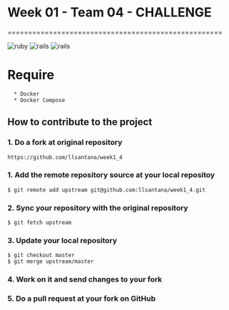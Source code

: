 # Week 01 - Team 04 - CHALLENGE
====================================================

![ruby](https://img.shields.io/badge/Ruby-2.4-2-red.svg)
![rails](https://img.shields.io/badge/Rails-5.1.4-red.svg)
![rails](https://img.shields.io/docker/automated/jrottenberg/ffmpeg.svg)

# Require
```
  * Docker
  * Docker Compose
```

## How to contribute to the project

### 1. Do a fork at original repository
```
https://github.com/llsantana/week1_4
```

### 1. Add the remote repository source at your local repositoy
```
$ git remote add upstream git@github.com:llsantana/week1_4.git
```

### 2. Sync your repository with the original repository
```
$ git fetch upstream
```

### 3. Update your local repository
```
$ git checkout master
$ git merge upstream/master
```

### 4. Work on it and send changes to your fork

### 5. Do a pull request at your fork on GitHub
